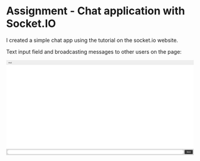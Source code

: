 # Assignment - Chat application with Socket.IO

I created a simple chat app using the tutorial on the socket.io website.

Text input field and broadcasting messages to other users on the page:

![Project Screenshot](./pics/1.png)
